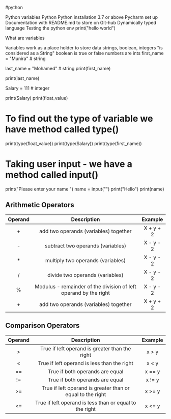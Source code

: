 #python 

Python variables
Python
Python installation 3.7 or above
Pycharm set up
Documentation with README.md to store on Git-hub
Dynamically typed language
Testing the python env print("hello world")

What are variables

Variables work as a place holder to store data
strings, boolean, integers
"is considered as a String"
boolean is true or false
numbers are ints
first_name = "Munira" # string

last_name = "Mohamed" # string
print(first_name)

print(last_name)

Salary = 111 # integer 

print(Salary)
print(float_value)
# To find out the type of variable we have method called type()
print(type(float_value))
print(type(Salary))
print(type(first_name))

# Taking user input - we have a method called input()

print("Please enter your name ")
name = input("")
print("Hello")
print(name)

## Arithmetic Operators



| Operand | Description | Example |
|:---------: |:----------------------------: |:--------: |
| + | add two operands (variables) together| X + y + 2 |
| - | subtract two operands (variables) | X - y - 2 |
| * | multiply two operands (variables) | X - y - 2 |
| / | divide two operands (variables) | X - y - 2 |
| % | Modulus - remainder of the division of left operand by the right | X - y - 2 |
| + | add two operands (variables) together| X + y + 2 |



## Comparison Operators



| Operand | Description | Example |
|:---------: |:----------------------------: |:--------: |
| > | True if left operand is greater than the right| x > y |
| < | True if left operand is less than the right| x < y |
| == | True if both operands are equal | x == y |
| != | True if both operands are equal | x != y |
| >= | True if left operand is greater than or equal to the right| x >= y |
| <= | True if left operand is less than or equal to the right| x <= y |